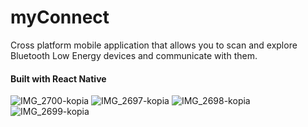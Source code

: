 # myConnect

Cross platform mobile application that allows you to scan and explore Bluetooth Low Energy devices and communicate with them.

#### Built with React Native


![IMG_2700-kopia](https://user-images.githubusercontent.com/60399481/224722358-8cf9d568-c980-4c0e-b893-d7e1af92d919.jpg)
![IMG_2697-kopia](https://user-images.githubusercontent.com/60399481/224722364-9519e59b-a5d3-4240-a787-fe19e1543640.jpg)
![IMG_2698-kopia](https://user-images.githubusercontent.com/60399481/224722368-2916061f-477f-4808-a2e5-5747ec93eee3.jpg)
![IMG_2699-kopia](https://user-images.githubusercontent.com/60399481/224722373-04eb0506-f45f-4cfc-b190-f1c8fef59c70.jpg)
